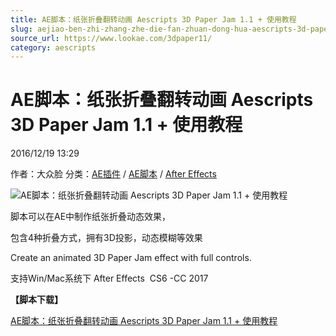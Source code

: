 ```yaml
---
title: AE脚本：纸张折叠翻转动画 Aescripts 3D Paper Jam 1.1 + 使用教程
slug: aejiao-ben-zhi-zhang-zhe-die-fan-zhuan-dong-hua-aescripts-3d-paper-jam-1-1-shi-yong-jiao-cheng
source_url: https://www.lookae.com/3dpaper11/
category: aescripts
---
```

# AE脚本：纸张折叠翻转动画 Aescripts 3D Paper Jam 1.1 + 使用教程

2016/12/19 13:29

作者：大众脸
分类：[AE插件](https://www.lookae.com/after-effects/aechajian/) / [AE脚本](https://www.lookae.com/after-effects/aescripts/) / [After Effects](https://www.lookae.com/after-effects/)

![AE脚本：纸张折叠翻转动画 Aescripts 3D Paper Jam 1.1 + 使用教程](https://www.lookae.com/wp-content/uploads/2019/04/3D-Paper-Jam-1.jpg "AE脚本：纸张折叠翻转动画 Aescripts 3D Paper Jam 1.1 + 使用教程-LookAE.com")

脚本可以在AE中制作纸张折叠动态效果，

包含4种折叠方式，拥有3D投影，动态模糊等效果

Create an animated 3D Paper Jam effect with full controls.

支持Win/Mac系统下 After Effects  CS6 -CC 2017

**【脚本下载】**

[AE脚本：纸张折叠翻转动画 Aescripts 3D Paper Jam 1.1 + 使用教程](https://lookae.ctfile.com/fs/kJU164202497)
